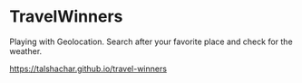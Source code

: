 # TravelWinners
Playing with Geolocation. Search after your favorite place and check for the weather.

https://talshachar.github.io/travel-winners
